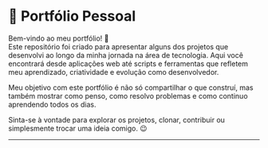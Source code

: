 # 📁 Portfólio Pessoal

Bem-vindo ao meu portfólio! 🚀  
Este repositório foi criado para apresentar alguns dos projetos que desenvolvi ao longo da minha jornada na área de tecnologia. Aqui você encontrará desde aplicações web até scripts e ferramentas que refletem meu aprendizado, criatividade e evolução como desenvolvedor.

Meu objetivo com este portfólio é não só compartilhar o que construí, mas também mostrar como penso, como resolvo problemas e como continuo aprendendo todos os dias.

Sinta-se à vontade para explorar os projetos, clonar, contribuir ou simplesmente trocar uma ideia comigo. 😉

---
